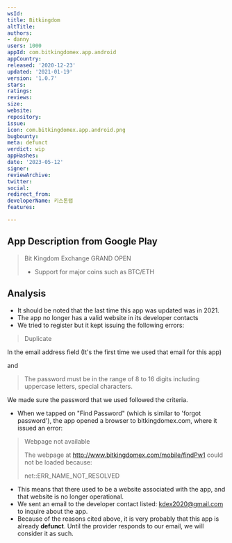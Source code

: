 ```yaml
---
wsId: 
title: Bitkingdom
altTitle: 
authors:
- danny
users: 1000
appId: com.bitkingdomex.app.android
appCountry: 
released: '2020-12-23'
updated: '2021-01-19'
version: '1.0.7'
stars: 
ratings: 
reviews: 
size: 
website: 
repository: 
issue: 
icon: com.bitkingdomex.app.android.png
bugbounty: 
meta: defunct
verdict: wip
appHashes: 
date: '2023-05-12'
signer: 
reviewArchive: 
twitter: 
social: 
redirect_from: 
developerName: 키스톤랩
features: 

---
```


## App Description from Google Play 

> Bit Kingdom Exchange GRAND OPEN
> - Support for major coins such as BTC/ETH

## Analysis 

- It should be noted that the last time this app was updated was in 2021.
- The app no longer has a valid website in its developer contacts
- We tried to register but it kept issuing the following errors: 

> Duplicate 

In the email address field (It's the first time we used that email for this app) 

and 

> The password must be in the range of 8 to 16 digits including uppercase letters, special characters.

We made sure the password that we used followed the criteria.

- When we tapped on "Find Password" (which is similar to 'forgot password'), the app opened a browser to bitkingdomex.com, where it issued an error: 

> Webpage not available 
>
> The webpage at http://www.bitkingdomex.com/mobile/findPw1 could not be loaded because: 
>
> net::ERR_NAME_NOT_RESOLVED 

- This means that there used to be a website associated with the app, and that website is no longer operational. 
- We sent an email to the developer contact listed: kdex2020@gmail.com to inquire about the app. 
- Because of the reasons cited above, it is very probably that this app is already **defunct**. Until the provider responds to our email, we will consider it as such.



